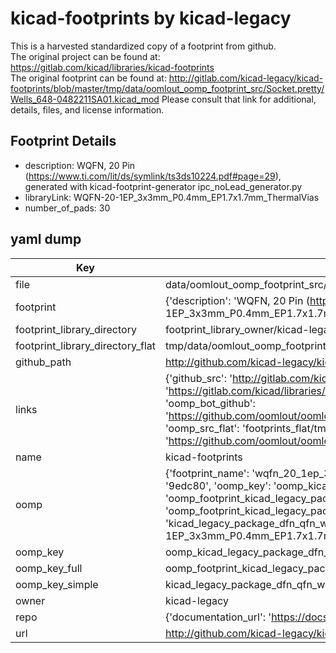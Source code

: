 # kicad-footprints by kicad-legacy  
This is a harvested standardized copy of a footprint from github.  
The original project can be found at:  
https://gitlab.com/kicad/libraries/kicad-footprints  
The original footprint can be found at:
http://gitlab.com/kicad-legacy/kicad-footprints/blob/master/tmp/data/oomlout_oomp_footprint_src/Socket.pretty/Wells_648-0482211SA01.kicad_mod
Please consult that link for additional, details, files, and license information.  
## Footprint Details
* description: WQFN, 20 Pin (https://www.ti.com/lit/ds/symlink/ts3ds10224.pdf#page=29), generated with kicad-footprint-generator ipc_noLead_generator.py  
* libraryLink: WQFN-20-1EP_3x3mm_P0.4mm_EP1.7x1.7mm_ThermalVias  
* number_of_pads: 30  
## yaml dump  
| Key | Value |  
| --- | --- |  
| file | data/oomlout_oomp_footprint_src/kicad-footprints/Package_DFN_QFN.pretty/WQFN-20-1EP_3x3mm_P0.4mm_EP1.7x1.7mm_ThermalVias.kicad_mod |  
| footprint | {'description': 'WQFN, 20 Pin (https://www.ti.com/lit/ds/symlink/ts3ds10224.pdf#page=29), generated with kicad-footprint-generator ipc_noLead_generator.py', 'libraryLink': 'WQFN-20-1EP_3x3mm_P0.4mm_EP1.7x1.7mm_ThermalVias', 'number_of_pads': 30} |  
| footprint_library_directory | footprint_library_owner/kicad-legacy_kicad-footprints |  
| footprint_library_directory_flat | tmp/data/oomlout_oomp_footprint_src/footprints_flat/kicad_legacy_package_dfn_qfn_wqfn_20_1ep_3x3mm_p0_4mm_ep1_7x1_7mm_thermalvias/working |  
| github_path | http://github.com/kicad-legacy/kicad-footprints/blob/master/tmp/data/oomlout_oomp_footprint_src/Package_DFN_QFN.pretty/WQFN-20-1EP_3x3mm_P0.4mm_EP1.7x1.7mm_ThermalVias.kicad_mod |  
| links | {'github_src': 'http://gitlab.com/kicad-legacy/kicad-footprints/blob/master/tmp/data/oomlout_oomp_footprint_src/Socket.pretty/Wells_648-0482211SA01.kicad_mod', 'github_src_repo': 'https://gitlab.com/kicad/libraries/kicad-footprints', 'oomp_bot': 'tmp/data/oomlout_oomp_footprint_src/footprints/kicad_legacy_package_dfn_qfn_wqfn_20_1ep_3x3mm_p0_4mm_ep1_7x1_7mm_thermalvias/working', 'oomp_bot_github': 'https://github.com/oomlout/oomlout_oomp_footprint_bot/tree/main/tmp/data/oomlout_oomp_footprint_src/footprints/kicad_legacy_package_dfn_qfn_wqfn_20_1ep_3x3mm_p0_4mm_ep1_7x1_7mm_thermalvias/working', 'oomp_src_flat': 'footprints_flat/tmp/data/oomlout_oomp_footprint_src/footprints_flat/kicad_legacy_package_dfn_qfn_wqfn_20_1ep_3x3mm_p0_4mm_ep1_7x1_7mm_thermalvias/working', 'oomp_src_flat_github': 'https://github.com/oomlout/oomlout_oomp_footprint_src/tree/main/tmp/data/oomlout_oomp_footprint_src/footprints_flat/kicad_legacy_package_dfn_qfn_wqfn_20_1ep_3x3mm_p0_4mm_ep1_7x1_7mm_thermalvias/working'} |  
| name | kicad-footprints |  
| oomp | {'footprint_name': 'wqfn_20_1ep_3x3mm_p0_4mm_ep1_7x1_7mm_thermalvias', 'library_name': 'package_dfn_qfn', 'md5': '9edc80245d35b2b1c29bd5c5e4cf187f', 'md5_10': '9edc80245d', 'md5_5': '9edc8', 'md5_6': '9edc80', 'oomp_key': 'oomp_kicad_legacy_package_dfn_qfn_wqfn_20_1ep_3x3mm_p0_4mm_ep1_7x1_7mm_thermalvias', 'oomp_key_extra': 'oomp_footprint_kicad_legacy_package_dfn_qfn_wqfn_20_1ep_3x3mm_p0_4mm_ep1_7x1_7mm_thermalvias', 'oomp_key_full': 'oomp_footprint_kicad_legacy_package_dfn_qfn_wqfn_20_1ep_3x3mm_p0_4mm_ep1_7x1_7mm_thermalvias_9edc80', 'oomp_key_simple': 'kicad_legacy_package_dfn_qfn_wqfn_20_1ep_3x3mm_p0_4mm_ep1_7x1_7mm_thermalvias', 'original_filename': 'data/oomlout_oomp_footprint_src/kicad-footprints/Package_DFN_QFN.pretty/WQFN-20-1EP_3x3mm_P0.4mm_EP1.7x1.7mm_ThermalVias.kicad_mod', 'owner_name': 'kicad_legacy'} |  
| oomp_key | oomp_kicad_legacy_package_dfn_qfn_wqfn_20_1ep_3x3mm_p0_4mm_ep1_7x1_7mm_thermalvias |  
| oomp_key_full | oomp_footprint_kicad_legacy_package_dfn_qfn_wqfn_20_1ep_3x3mm_p0_4mm_ep1_7x1_7mm_thermalvias |  
| oomp_key_simple | kicad_legacy_package_dfn_qfn_wqfn_20_1ep_3x3mm_p0_4mm_ep1_7x1_7mm_thermalvias |  
| owner | kicad-legacy |  
| repo | {'documentation_url': 'https://docs.github.com/rest/repos/repos#get-a-repository', 'message': 'Not Found'} |  
| url | http://github.com/kicad-legacy/kicad-footprints |  

